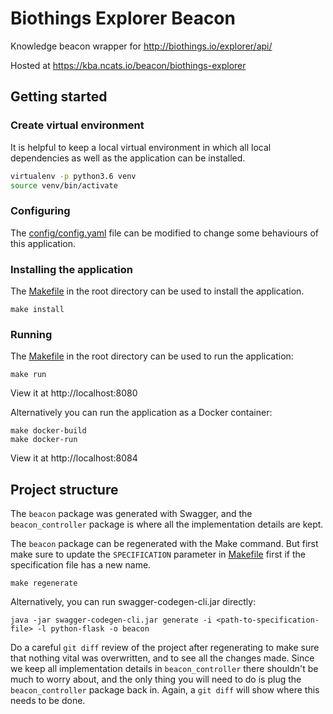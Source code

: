 # Biothings Explorer Beacon

Knowledge beacon wrapper for http://biothings.io/explorer/api/

Hosted at https://kba.ncats.io/beacon/biothings-explorer

## Getting started

### Create virtual environment

It is helpful to keep a local virtual environment in which all local dependencies as well as the application can be installed.

```sh
virtualenv -p python3.6 venv
source venv/bin/activate
```

### Configuring

The [config/config.yaml](config/config.yaml) file can be modified to change some behaviours of this application.

### Installing the application

The [Makefile](Makefile) in the root directory can be used to install the application.

```shell
make install
```

### Running

The [Makefile](Makefile) in the root directory can be used to run the application:

```shell
make run
```

View it at http://localhost:8080

Alternatively you can run the application as a Docker container:

```shell
make docker-build
make docker-run
```

View it at http://localhost:8084

## Project structure


The `beacon` package was generated with Swagger, and the `beacon_controller` package is where all the implementation details are kept.

The `beacon` package can be regenerated with the Make command. But first make sure to update the `SPECIFICATION` parameter in [Makefile](Makefile) first if the specification file has a new name.

```
make regenerate
```

Alternatively, you can run swagger-codegen-cli.jar directly:

```
java -jar swagger-codegen-cli.jar generate -i <path-to-specification-file> -l python-flask -o beacon
```

Do a careful `git diff` review of the project after regenerating to make sure that nothing vital was overwritten, and to see all the changes made. Since we keep all implementation details in `beacon_controller` there shouldn't be much to worry about, and the only thing you will need to do is plug the `beacon_controller` package back in. Again, a `git diff` will show where this needs to be done.

